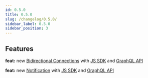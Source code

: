 ```yaml
---
id: 0.5.0
title: 0.5.0
slug: /changelog/0.5.0/
sidebar_label: 0.5.0
sidebar_position: 3
---
```


## Features

**feat:** new [Bidirectional Connections](/concepts/bidirectional-connection/) with [JS SDK](/cyberconnect-sdk/connect-with-js-sdk#bidirectionalconnect) and [GraphQL API](/cyberconnect-api/graphql-api/bidirectional-connections)

**feat:** new [Notification](/concepts/notification) with [JS SDK](/cyberconnect-sdk/connect-with-js-sdk#acknotifications) and [GraphQL API](/cyberconnect-api/graphql-api/identity#retrieve-notifications)
